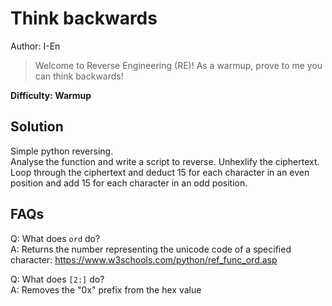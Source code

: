 # Think backwards

Author: I-En

> Welcome to Reverse Engineering (RE)! As a warmup, prove to me you can think backwards!

**Difficulty: Warmup**

## Solution
Simple python reversing.  
Analyse the function and write a script to reverse.
Unhexlify the ciphertext. Loop through the ciphertext and deduct 15 for each character in an even position and add 15 for each character in an odd position.

## FAQs
Q: What does `ord` do?  
A: Returns the number representing the unicode code of a specified character: https://www.w3schools.com/python/ref_func_ord.asp

Q: What does `[2:]` do?  
A: Removes the "0x" prefix from the hex value